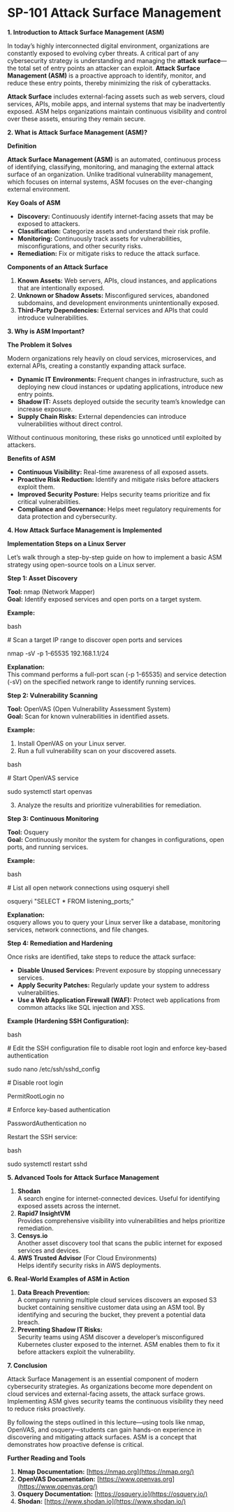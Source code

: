 # **SP-101 Attack Surface Management**

 

**1\. Introduction to Attack Surface Management (ASM)**

In today’s highly interconnected digital environment, organizations are constantly exposed to evolving cyber threats. A critical part of any cybersecurity strategy is understanding and managing the **attack surface**—the total set of entry points an attacker can exploit. **Attack Surface Management (ASM)** is a proactive approach to identify, monitor, and reduce these entry points, thereby minimizing the risk of cyberattacks.

**Attack Surface** includes external-facing assets such as web servers, cloud services, APIs, mobile apps, and internal systems that may be inadvertently exposed. ASM helps organizations maintain continuous visibility and control over these assets, ensuring they remain secure.

**2\. What is Attack Surface Management (ASM)?**

**Definition**

**Attack Surface Management (ASM)** is an automated, continuous process of identifying, classifying, monitoring, and managing the external attack surface of an organization. Unlike traditional vulnerability management, which focuses on internal systems, ASM focuses on the ever-changing external environment.

**Key Goals of ASM**

* **Discovery:** Continuously identify internet-facing assets that may be exposed to attackers.  
* **Classification:** Categorize assets and understand their risk profile.  
* **Monitoring:** Continuously track assets for vulnerabilities, misconfigurations, and other security risks.  
* **Remediation:** Fix or mitigate risks to reduce the attack surface.

**Components of an Attack Surface**

1. **Known Assets:** Web servers, APIs, cloud instances, and applications that are intentionally exposed.  
2. **Unknown or Shadow Assets:** Misconfigured services, abandoned subdomains, and development environments unintentionally exposed.  
3. **Third-Party Dependencies:** External services and APIs that could introduce vulnerabilities.

**3\. Why is ASM Important?**

**The Problem it Solves**

Modern organizations rely heavily on cloud services, microservices, and external APIs, creating a constantly expanding attack surface.

* **Dynamic IT Environments:** Frequent changes in infrastructure, such as deploying new cloud instances or updating applications, introduce new entry points.  
* **Shadow IT:** Assets deployed outside the security team’s knowledge can increase exposure.  
* **Supply Chain Risks:** External dependencies can introduce vulnerabilities without direct control.

Without continuous monitoring, these risks go unnoticed until exploited by attackers.

**Benefits of ASM**

* **Continuous Visibility:** Real-time awareness of all exposed assets.  
* **Proactive Risk Reduction:** Identify and mitigate risks before attackers exploit them.  
* **Improved Security Posture:** Helps security teams prioritize and fix critical vulnerabilities.  
* **Compliance and Governance:** Helps meet regulatory requirements for data protection and cybersecurity.

**4\. How Attack Surface Management is Implemented**

**Implementation Steps on a Linux Server**

Let’s walk through a step-by-step guide on how to implement a basic ASM strategy using open-source tools on a Linux server.

**Step 1: Asset Discovery**

**Tool:** nmap (Network Mapper)  
 **Goal:** Identify exposed services and open ports on a target system.

**Example:**

bash

\# Scan a target IP range to discover open ports and services

nmap \-sV \-p 1-65535 192.168.1.1/24

**Explanation:**  
 This command performs a full-port scan (-p 1-65535) and service detection (-sV) on the specified network range to identify running services.

**Step 2: Vulnerability Scanning**

**Tool:** OpenVAS (Open Vulnerability Assessment System)  
 **Goal:** Scan for known vulnerabilities in identified assets.

**Example:**

1. Install OpenVAS on your Linux server.  
2. Run a full vulnerability scan on your discovered assets.

bash

\# Start OpenVAS service

sudo systemctl start openvas

3. Analyze the results and prioritize vulnerabilities for remediation.

**Step 3: Continuous Monitoring**

**Tool:** Osquery  
 **Goal:** Continuously monitor the system for changes in configurations, open ports, and running services.

**Example:**

bash

\# List all open network connections using osqueryi shell

osqueryi "SELECT \* FROM listening\_ports;"

**Explanation:**  
 osquery allows you to query your Linux server like a database, monitoring services, network connections, and file changes.

**Step 4: Remediation and Hardening**

Once risks are identified, take steps to reduce the attack surface:

* **Disable Unused Services:** Prevent exposure by stopping unnecessary services.  
* **Apply Security Patches:** Regularly update your system to address vulnerabilities.  
* **Use a Web Application Firewall (WAF):** Protect web applications from common attacks like SQL injection and XSS.

**Example (Hardening SSH Configuration):**

bash

\# Edit the SSH configuration file to disable root login and enforce key-based authentication

sudo nano /etc/ssh/sshd\_config

\# Disable root login

PermitRootLogin no

\# Enforce key-based authentication

PasswordAuthentication no

Restart the SSH service:

bash

sudo systemctl restart sshd

**5\. Advanced Tools for Attack Surface Management**

1. **Shodan**  
    A search engine for internet-connected devices. Useful for identifying exposed assets across the internet.  
2. **Rapid7 InsightVM**  
    Provides comprehensive visibility into vulnerabilities and helps prioritize remediation.  
3. **Censys.io**  
    Another asset discovery tool that scans the public internet for exposed services and devices.  
4. **AWS Trusted Advisor** (For Cloud Environments)  
    Helps identify security risks in AWS deployments.

**6\. Real-World Examples of ASM in Action**

1. **Data Breach Prevention:**  
    A company running multiple cloud services discovers an exposed S3 bucket containing sensitive customer data using an ASM tool. By identifying and securing the bucket, they prevent a potential data breach.  
2. **Preventing Shadow IT Risks:**  
    Security teams using ASM discover a developer’s misconfigured Kubernetes cluster exposed to the internet. ASM enables them to fix it before attackers exploit the vulnerability.

**7\. Conclusion**

Attack Surface Management is an essential component of modern cybersecurity strategies. As organizations become more dependent on cloud services and external-facing assets, the attack surface grows. Implementing ASM gives security teams the continuous visibility they need to reduce risks proactively.

By following the steps outlined in this lecture—using tools like nmap, OpenVAS, and osquery—students can gain hands-on experience in discovering and mitigating attack surfaces.   ASM is a concept that demonstrates how proactive defense is critical.

**Further Reading and Tools**

1. **Nmap Documentation:** [https://nmap.org](https://nmap.org/)  
2. **OpenVAS Documentation:** [https://www.openvas.org](https://www.openvas.org/)  
3. **Osquery Documentation:** [https://osquery.io](https://osquery.io/)  
4. **Shodan:** [https://www.shodan.io](https://www.shodan.io/)

